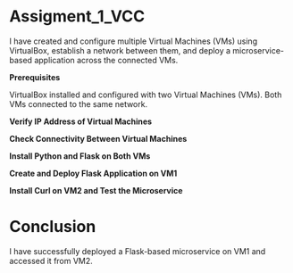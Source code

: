 # Assigment_1_VCC
I have created and configure multiple Virtual Machines (VMs) using VirtualBox, establish a network between them, and deploy a microservice-based application across the connected VMs.

**Prerequisites**

VirtualBox installed and configured with two Virtual Machines (VMs).
Both VMs connected to the same network.

**Verify IP Address of Virtual Machines**

**Check Connectivity Between Virtual Machines**

**Install Python and Flask on Both VMs**

**Create and Deploy Flask Application on VM1**

**Install Curl on VM2 and Test the Microservice**

# Conclusion
I have successfully deployed a Flask-based microservice on VM1 and accessed it from VM2.
